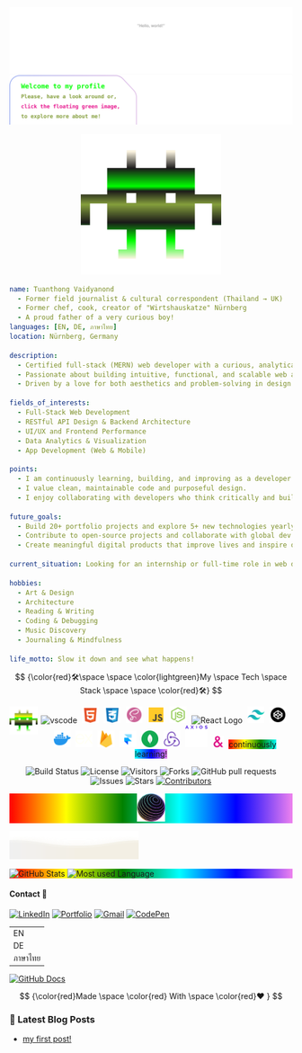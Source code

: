![Header](./assets/wave-up.svg)
![Main](./assets/main.svg)

<p align="center">
  <a href="https://dropdeaddev-1.onrender.com" target="_blank" rel="noopener noreferrer">
    <img src="./assets/welcome-float.svg" alt="Welcome banner" width="250"/>
  </a>
</p>

```yaml
name: Tuanthong Vaidyanond
  - Former field journalist & cultural correspondent (Thailand → UK)
  - Former chef, cook, creator of "Wirtshauskatze" Nürnberg
  - A proud father of a very curious boy!
languages: [EN, DE, ภาษาไทย]
location: Nürnberg, Germany

description:
  - Certified full-stack (MERN) web developer with a curious, analytical mindset.
  - Passionate about building intuitive, functional, and scalable web applications.
  - Driven by a love for both aesthetics and problem-solving in design and code.

fields_of_interests:
  - Full-Stack Web Development
  - RESTful API Design & Backend Architecture
  - UI/UX and Frontend Performance
  - Data Analytics & Visualization
  - App Development (Web & Mobile)

points:
  - I am continuously learning, building, and improving as a developer.
  - I value clean, maintainable code and purposeful design.
  - I enjoy collaborating with developers who think critically and build creatively.

future_goals:
  - Build 20+ portfolio projects and explore 5+ new technologies yearly.
  - Contribute to open-source projects and collaborate with global dev communities.
  - Create meaningful digital products that improve lives and inspire others.

current_situation: Looking for an internship or full-time role in web development.

hobbies:
  - Art & Design
  - Architecture
  - Reading & Writing
  - Coding & Debugging
  - Music Discovery
  - Journaling & Mindfulness

life_motto: Slow it down and see what happens!
```

$$
{\color{red}🛠\space \space \color{lightgreen}My \space Tech \space Stack \space \space \color{red}🛠}
$$

<p align="center">
<img src="./assets/ani.svg" alt="About me" width="50" align="left" />
  <img src="https://cdn.jsdelivr.net/gh/devicons/devicon/icons/vscode/vscode-original.svg" alt="vscode" width="30" style="margin-right: 5px;" />
  <img src="./assets/skillsSVG/html-5.svg" alt="HTML Logo" width="30" style="margin-right: 5px;" />
  <img src="./assets/skillsSVG/css-3.svg" alt="CSS Logo" width="30" style="margin-right: 5px;" />
  <img src="./assets/skillsSVG/scss2-white.svg" alt="SCSS Logo" width="30" style="margin-right: 5px;" />
  <img src="./assets/skillsSVG/js.svg" alt="JavaScript Logo" width="30" style="margin-right: 5px;" />
  <img src="./assets/skillsSVG/node-js.svg" alt="NodeJs Logo" width="30" style="margin-right: 5px;" />
  <img src="https://readme-components.vercel.app/api?component=logo&fill=black&logo=react&text=false&animation=spin&svgfill=15d8fe" alt="React Logo" width="40" style="margin-right: 5px;" />
  <img src="./assets/skillsSVG/tailwind-blue.svg" alt="Tailwind Logo" width="30" style="margin-right: 5px;" />
  <img src="./assets/skillsSVG/codepen.svg" alt="Codepen Logo" width="30" style="margin-right: 5px;" />
  <img src="./assets/skillsSVG/docker.svg" alt="Docker Logo" width="30" style="margin-right: 5px;" />
  <img src="./assets/skillsSVG/express.svg" alt="Express Logo" width="30" style="margin-right: 5px;" />
  <img src="./assets/skillsSVG/firebase.svg" alt="Firebase Logo" width="30" style="margin-right: 5px;" />
  <img src="./assets/skillsSVG/framer-blue.svg" alt="Framer Logo" width="30" style="margin-right: 5px;" />
  <img src="./assets/skillsSVG/mongodb-green.svg" alt="MongoDB Logo" width="30" style="margin-right: 5px;" />
  <img src="./assets/skillsSVG/redux.svg" alt="Redux Logo" width="30" style="margin-right: 5px;" />
  <img src="./assets/skillsSVG/axios.svg" alt="Axios Logo" width="40" style="margin-right: 5px;" />
  <img src="./assets/skillsSVG/ampersand.svg" alt="Ampersand Logo" width="20" style="margin-right: 5px;" />
  <span style="background: linear-gradient(to right, red, yellow, green, cyan, blue, violet);" >continuously learning!</span>
</p>

<p align="center">
  <img src="https://img.shields.io/badge/build-passing-brightgreen" alt="Build Status"/>
  <img src="https://img.shields.io/badge/license-MIT-blue" alt="License"/>
  <img src="https://visitor-badge.laobi.icu/badge?page_id=TVATDCI.TVATDCI" alt="Visitors"/>
  <img src="https://img.shields.io/github/forks/TVATDCI/TVATDCI?style=social" alt="Forks"/>
  <img src="https://img.shields.io/github/issues-pr/TVATDCI/TVATDCI" alt="GitHub pull requests" />
  <img src="https://img.shields.io/github/issues/TVATDCI/TVATDCI?color=0088ff" alt="Issues" />
  <img src="https://img.shields.io/github/stars/TVATDCI/TVATDCI?style=social" alt="Stars"/>
  <a href="https://github.com/TVATDCI/TVATDCI/graphs/contributors">
  <img src="https://img.shields.io/github/contributors/TVATDCI/TVATDCI" alt="Contributors"/>
</a>
</p>
<p align="center" style="background: linear-gradient(to right, red, yellow, green, cyan, blue, violet);">
<img src="./assets/gradient-globe.png" alt="gradient-globe" width="50" style="margin:0 auto;" />
</p>

![](assets/ani-down-aura.svg)

<p align="left" style="background: linear-gradient(to right, red, yellow, green, cyan, blue, violet);" >
<img src="https://github-readme-stats.vercel.app/api?username=TVATDCI&show_icons=true&hide_title=true&icon_color=0ffc03&text_color=2e2e2ebb&bg_color=00000000&theme=radical&hide_border=true&" alt="GitHub Stats" />

<img src="https://github-readme-stats.vercel.app/api/top-langs/?username=TVATDCI&show_icons=true&text_color=2e2e2ebb&bg_color=00000000&theme=radical&layout=donut&hide_title=true&hide_border=true" alt="Most used Language"/>

</p>

#### Contact 🧬

[![LinkedIn](https://img.shields.io/badge/linkedin-%230077B5.svg?&style=for-the-badge&logo=linkedin&logoColor=white)](https://www.linkedin.com/in/tuanthong-vaidyanond-6789782b2)
[![Portfolio](https://img.shields.io/badge/Portfolio-000000?style=for-the-badge&logo=About.me&logoColor=brightgreen)](https://dropdeaddev-1.onrender.com/)
[![Gmail](https://img.shields.io/badge/gmail-%23dc2743.svg?&style=for-the-badge&logo=gmail&logoColor=white)](mailto:tuanthong.vaidyanond@gmail.com)
[![CodePen](https://img.shields.io/badge/CodePen-000000?style=for-the-badge&logo=codepen&logoColor=brightgreen)](https://codepen.io/Tuanthong-Vaidyanond)

  <table>
  <tr>
    <td>EN</td>
  </tr>
  <tr>
    <td>DE</td>
  </tr>
  <tr>
    <td>ภาษาไทย</td>
  </tr>
</table>

[![GitHub Docs](https://img.shields.io/badge/GitHub_Docs-Basic_Syntax-%23d83b7d?style=for-the-badge&logo=github&logoColor=red)](https://docs.github.com/en/get-started/writing-on-github/getting-started-with-writing-and-formatting-on-github/basic-writing-and-formatting-syntax)

$$
{\color{red}Made \space \color{red} With \space \color{red}❤️ }
$$

### 📘 Latest Blog Posts

<!-- BLOG-POST-LIST:START -->

- [my first post!](https://dev.to/tvatdci/my-first-post-1ib3)
<!-- BLOG-POST-LIST:END -->
